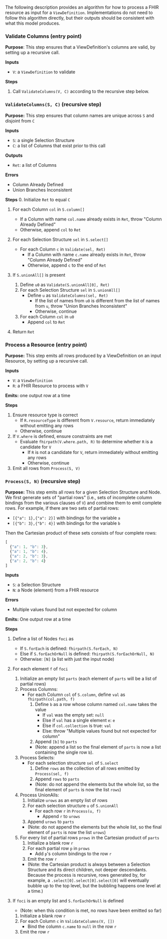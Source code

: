 The following description provides an algorithm for how to process a FHIR
resource as input for a `ViewDefinition`. Implementations do not need to follow
this algorithm directly, but their outputs should be consistent with what this
model produces.

### Validate Columns (entry point)

**Purpose**: This step ensures that a ViewDefinition's columns are valid, by setting up a recursive call.

**Inputs**
* `V`: a `ViewDefinition` to validate

**Steps**
1. Call `ValidateColumns(V, C)` according to the recursive step below.

### `ValidateColumns(S, C)` (recursive step)

**Purpose:** This step ensures that column names are unique across `S` and disjoint from `C`

**Inputs**
* `S`: a single Selection Structure 
* `C`: a list of Columns that exist prior to this call

**Outputs**
* `Ret`: a list of Columns 

**Errors**
* Column Already Defined
* Union Branches Inconsistent

**Steps**
0. Initialize `Ret` to equal `C`

1. For each Column `col` in `S.column[]`
    * If a Column with name `col.name` already exists in `Ret`, throw "Column Already Defined"
    * Otherwise, append `col` to `Ret`

2. For each Selection Structure `sel` in `S.select[]`
    * For each Column `c` in `Validate(sel, Ret)`
        * If a Column with name `c.name` already exists in `Ret`, throw "Column Already Defined"
        * Otherwise, append `c` to the end of `Ret`

3. If `S.unionAll[]` is present
    1. Define `u0` as `Validate(S.unionAll[0], Ret)`
    2. For each Selection Structure `sel` in `S.unionAll[]`
        * Define `u` as  `ValidateColumns(sel, Ret)`
            * If the list of names from `u0` is different from the list of names from `u`, throw "Union Branches Inconsistent"
            * Otherwise, continue
    3. For each Column `col` in `u0`
        * Append `col` to `Ret`

4. Return `Ret`

### Process a Resource (entry point)

**Purpose:** This step emits all rows produced by a ViewDefinition on an input Resource, by setting up a recursive call.

**Inputs**
* `V`: a `ViewDefinition`
* `R`: a FHIR Resource to process with `V`

**Emits:** one output row at a time

**Steps**
1. Ensure resource type is correct
    * If `R.resourceType` is different from `V.resource`, return immediately without emitting any rows
    * Otherwise, continue
2. If `V.where` is defined, ensure constraints are met
    * Evaluate `fhirpath(V.where.path, R)` to determine whether `R` is a candidate for `V`
        * If `R` is not a candidate for `V`, return immediately without emitting any rows
        * Otherwise, continue
3. Emit all rows from `Process(S, V)`

### `Process(S, N)` (recursive step)

**Purpose:** This step emits all rows for a given Selection Structure and Node. We first generate sets of "partial rows" (i.e., sets of incomplete column bindings from the various clauses of `V`) and combine them to emit complete rows. For example, if there are two sets of partial rows:

* `[{"a": 1},{"a": 2}]` with bindings for the variable `a`
* `[{"b": 3},{"b": 4}]` with bindings for the variable `b`

Then the Cartesian product of these sets consists of four complete rows:

```js
[
  {"a": 1, "b": 3},
  {"a": 1, "b": 4},
  {"a": 2, "b": 3},
  {"a": 2, "b": 4}
]
```

**Inputs**
* `S`: a Selection Structure
* `N`: a Node (element) from a FHIR resource

**Errors**
* Multiple values found but not expected for column

**Emits:** One output row at a time

**Steps**
1. Define a list of Nodes `foci` as
    *  If `S.forEach` is defined: `fhirpath(S.forEach, N)`
    *  Else if `S.forEachOrNull` is defined: `fhirpath(S.forEachOrNull, N)`
    *  Otherwise: `[N]` (a list with just the input node)

2. For each element `f` of `foci`
    1. Initialize an empty list `parts` (each element of `parts` will be a list of partial rows)
    2. Process Columns:
        * For each Column `col` of `S.column`, define `val` as  `fhirpath(col.path, f)`
            1. Define `b` as a row whose column named `col.name` takes the value
                * If `val` was the empty set: `null`
                * Else if `val` has a single element `e`: `e`
                * Else if `col.collection` is true: `val`
                * Else: throw "Multiple values found but not expected for column"
            2. Append `[b]` to `parts`
            * (Note: append a list so the final element of `parts` is now a list containing the single row `b`).
    3. Process Selects:
        * For each selection structure `sel` of `S.select`
            1. Define `rows` as the collection of all rows emitted by `Process(sel, f)`
            2. Append `rows` to `parts`
            * (Note: do not append the elements but the whole list, so the final element of `parts` is now the list `rows`)
    4. Process UnionAlls:
        1. Initialize `urows` as an empty list of rows
        2. For each selection structure `u` of `S.unionAll`
            * For each row `r` in `Process(u, f)`
                * Append `r` to `urows`
        3. Append `urows` to `parts`
        * (Note: do not append the elements but the whole list, so the final element of `parts` is now the list `urows`)
    5. For every list of partial rows `prows` in the Cartesian product of `parts`
        1. Initialize a blank row `r`
        2. For each partial row `p` in `prows`
            * Add `p`'s column bindings to the row `r`
        3. Emit the row `r`
        * (Note: the Cartesian product is always between a Selection Structure and its direct children, not deeper descendants. Because the process is recursive, rows generated by, for example, a `.select[0].select[0].select[0]` will eventually bubble up to the top level, but the bubbling happens one level at a time.)
3. If  `foci` is an empty list and `S.forEachOrNull` is defined
    * (Note: when this condition is met, no rows have been emitted so far)
    1. Initialize a blank row `r`
    2. For each Column `c` in `ValidateColumns(V, [])`
        * Bind the column `c.name` to `null` in the row `r`
    3. Emit the row `r`
